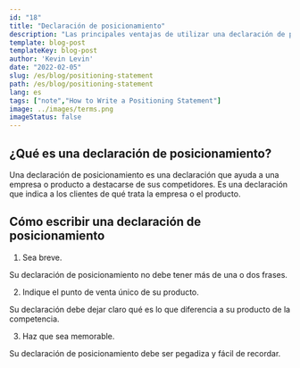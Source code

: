 ```yaml
---
id: "18"
title: "Declaración de posicionamiento"
description: "Las principales ventajas de utilizar una declaración de posicionamiento son que puede ayudarle a clarificar la propuesta de venta única (USP) de su empresa, puede ayudarle a dirigirse a su mercado y puede ayudarle a crear una ventaja competitiva."
template: blog-post
templateKey: blog-post
author: 'Kevin Levin'
date: "2022-02-05"
slug: /es/blog/positioning-statement
path: /es/blog/positioning-statement
lang: es
tags: ["note","How to Write a Positioning Statement"]
image: ../images/terms.png
imageStatus: false
---
```

## ¿Qué es una declaración de posicionamiento?

Una declaración de posicionamiento es una declaración que ayuda a una empresa o producto a destacarse de sus competidores. Es una declaración que indica a los clientes de qué trata la empresa o el producto.


## Cómo escribir una declaración de posicionamiento

1. Sea breve.

Su declaración de posicionamiento no debe tener más de una o dos frases.

2. Indique el punto de venta único de su producto.

Su declaración debe dejar claro qué es lo que diferencia a su producto de la competencia.

3. Haz que sea memorable.

Su declaración de posicionamiento debe ser pegadiza y fácil de recordar.


